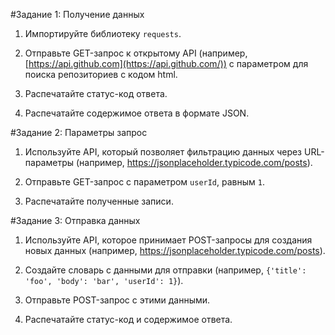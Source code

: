 #Задание 1: Получение данных

1. Импортируйте библиотеку `requests`.

2. Отправьте GET-запрос к открытому API (например, [https://api.github.com](https://api.github.com/)) с параметром для поиска репозиториев с кодом html.

3. Распечатайте статус-код ответа.

4. Распечатайте содержимое ответа в формате JSON.

#Задание 2: Параметры запрос

1. Используйте API, который позволяет фильтрацию данных через URL-параметры (например, https://jsonplaceholder.typicode.com/posts).

2. Отправьте GET-запрос с параметром `userId`, равным `1`.

3. Распечатайте полученные записи.

#Задание 3: Отправка данных

1. Используйте API, которое принимает POST-запросы для создания новых данных (например, https://jsonplaceholder.typicode.com/posts).

2. Создайте словарь с данными для отправки (например, `{'title': 'foo', 'body': 'bar', 'userId': 1}`).

3. Отправьте POST-запрос с этими данными.

4. Распечатайте статус-код и содержимое ответа.
